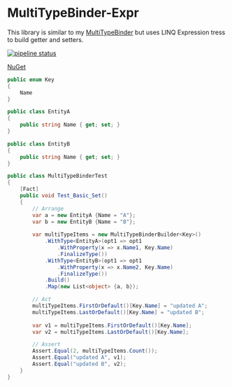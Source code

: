 # MultiTypeBinder-Expr

This library is similar to my [MultiTypeBinder](https://github.com/amir734jj/MultiTypeBinder) but uses LINQ Expression tress to build getter and setters.

[![pipeline status](https://gitlab.com/hesamian/MultiTypeBinder-Expr/badges/master/pipeline.svg)](https://gitlab.com/hesamian/MultiTypeBinder-Expr/commits/master)


[NuGet](https://www.nuget.org/packages/multi-type-binder-expr/)


```csharp
public enum Key
{
    Name
}

public class EntityA
{
    public string Name { get; set; }
}

public class EntityB
{
    public string Name { get; set; }
}

public class MultiTypeBinderTest
{    
    [Fact]
    public void Test_Basic_Set()
    {
        // Arrange
        var a = new EntityA {Name = "A"};
        var b = new EntityB {Name = "B"};
        
        var multiTypeItems = new MultiTypeBinderBuilder<Key>()
            .WithType<EntityA>(opt1 => opt1
                .WithProperty(x => x.Name1, Key.Name)
                .FinalizeType())
            .WithType<EntityB>(opt1 => opt1
                .WithProperty(x => x.Name2, Key.Name)
                .FinalizeType())
            .Build()
            .Map(new List<object> {a, b});

        // Act
        multiTypeItems.FirstOrDefault()[Key.Name] = "updated A";
        multiTypeItems.LastOrDefault()[Key.Name] = "updated B";
        
        var v1 = multiTypeItems.FirstOrDefault()[Key.Name];
        var v2 = multiTypeItems.LastOrDefault()[Key.Name];

        // Assert
        Assert.Equal(2, multiTypeItems.Count());
        Assert.Equal("updated A", v1);
        Assert.Equal("updated B", v2);
    }
}
 ```
